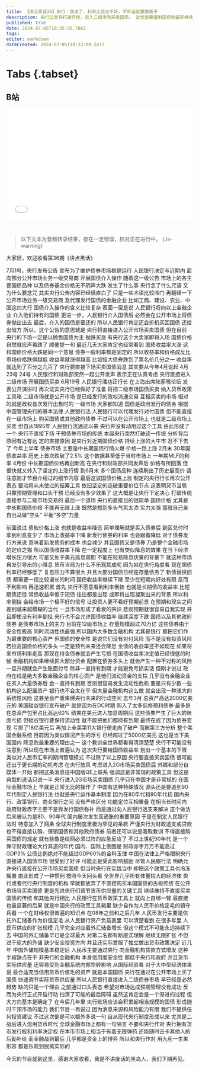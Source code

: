 ```yaml
---
title: 【讲点黑话36】央行：我说了，利率太低也不好。不听话就要挨板子
description: 央行公告将打破传统，进入二级市场买卖国债。 近忧是要遏制国债收益率继续下降，防范金融市场将来陷入“不升息不行，但升息又会诱发系统性风险”两难处境。 远虑则到了应该改变货币价值锚的时候。依托外汇发行人民币的时代已经过去，央行要为调节货币供应，找到新的把手。
published: true
date: 2024-07-05T10:25:38.786Z
tags: 
editor: markdown
dateCreated: 2024-07-05T10:22:00.247Z
---
```


# Tabs {.tabset}

## B站

<div style="position: relative; padding: 30% 45%;">
<iframe style="position: absolute; width: 100%; height: 100%; left: 0; top: 0;" src="//player.bilibili.com/player.html?&bvid=BV1XW421X7q2&page=1&as_wide=1&high_quality=1&danmaku=1&autoplay=0" scrolling="no" border="0" frameborder="no" framespacing="0" allowfullscreen="true"></iframe>
</div>


#

> 以下文本为音频转录结果，存在一定错误，校对正在进行中。
{.is-warning}

大家好，欢迎收看第36期《讲点黑话》

7月1号，央行发布公告
宣布为了维护债券市场稳健运行
人民银行决定与近期内
面向部分公开市场业务一级交易商
开展国债介入操作
随着这一级公告
市场上的各主要国债品种
以及债券基金价格无不阴声大跌
发生了什么事
央行念了什么咒语
又为什么要念咒
其实央行公告内容已经很直白了
只是一些术语比较冷门
再翻译一下
公开市场业务一级交易商
及代理发行国债的金融企业
比如工商、建设、农业、中国这四大行
国债介入操作的含义比较复杂
表面一层是说
人民银行将向以上金融企业
介入他们持有的国债
更进一步，人民银行介入国债后
必然会在公开市场上将债券抛出出去
最后，介入的国债是要还的
所以人民银行肯定还会折机买回国债
还给出借方
所以，这个公告的意思就是
央行将直接进入公开市场买卖国债
但在目前
央行的下场一定是以抛售国债为主
抛跌买涨
有央行这个大卖家即将入场
国债价格自然就应声看跌了
顺便提一句
最近几天大家肯定也经常看到
国债收益率大涨
这和国债价格大跌是同一个意思
债券一般利率都是固定的
所以收益率和价格成反比
市场价格跌得越低
收益率就涨得越高
比如恒大债券跌到了票名价几分之一
收益率就达到了百分之几百了
央行要直接下场买卖国债消息
其实要从今年4月说起
4月23号 24号
人民银行和财政部突然一起公开发声
表示正在认真考虑
央行直接进入二级市场
开展国债买卖
6月19号
人民银行潘功正行长
在上海出席陆家嘴论坛
发表公开演讲时
再次证实央行已经做好了准备
将把二级市场国债买卖
纳入货币政策工具箱
二级市场就是公开市场
是已经发行的政权流通交易
互相买卖的市场
相对的就是政权首次发行出售时的
一级市场
大家都知道
国债是政府发行的债务
根据中国管理央行的基本法律
人民银行法
人民银行可以代理发行对付国债
但不能直接在一级市场上
购买国债或其他政府债券
不过可以在公开市场上
也就是二级市场上买卖
但自从1995年
人民银行法通过以来
央行并没有动用过这个工具
由此形成了一个
央行不直接下场
干预债券市场的传统
本届央行突然打破这一传统
分析背后原因有近有远
定的直接原因
是央行对近期国债价格
持续上涨的大牛市
忍不下去了
今年上半年
债券市场
主要是中长期国债行情火爆
价格一路上涨
2月末
30年国债收益率
历史上首次跌破了2.5%
这个数据甚至低于当时市场上
一年期MLF的利率
4月份
中长期国债价格再创新高
在央行和财政部共同发声后
价格有所回落
但很快就又转入了坚定的上涨行情
到6月末
多个国债品种
连续刷出了历史最高价
请注意刚才节目介绍过的细节内容
最后这波国债价格上涨
制定的央行行长再次公开表态
要动用从未使过的振筹工具
依旧坚定的连破重要价位节点
这表明货币当局
只靠预期管理和口头干预
已经没有多少效果了
这大概是让央行下定决心
打破传统
直接参与二级市场交易的
最后一个道场
央行的直接目的很简单
国债价格
尤其是中长期国债价格
不能再无限上涨
既然是想到多头气氛太浓
实力太强
那就自己亲自出马做“空头”
平衡“多空”力量




前面说过
债权价格上涨
也就是收益率降低
简单理解就是买入债券后
到区兑付时
拿到利息变少了
市场上收益率下降
新发行债券的利率
也会跟着降低
对于债券发行方来说
意味着新发债务的成本
也会减少
并且国债又是债券
乃是整个金融市场的定价之猫
所以国债收益率下降
在一定程度上
也有类似降息的效果
在当下经济增长压力很大
可是又处于美元高息周期
不能在轻易降息状景的背景下
就这种市场自发引导出的小降息
货币当局为什么不乐观其成呢
因为站在央行角度看
现在国债利率已经够低了
复息压力不算很大
并且大部分国债已经是存量债务了
新债替换旧债
都需要一段比较漫长的时间
国债收益率继续下降
至少在短期内好处有限
反而不利影响
再迅速积累
首先
央行不愿意看到利率倒挂
也就是长期债的收益率
比短期债还低
常债收益率低于短债
往往都是出现
或即将出现凝聚出来的背景
所以利率倒挂
会给市场一个极不好的信号
让投资人更不看好预期前景
在预期和现实之间
差别越来越模糊的当代
一旦市场形成了看衰的共识
悲观预期就很容易自我实现
并且即使没有利率倒挂
央行也不会允许国债收益率
继续深度下跌
国债以及其他政府债券
是债券市场上的主力
目前在12级市场上
存量规模超过70万亿
这些债券由于安全性极高
同时流动性也最强
所以国内大多数金融机构
尤其是银行
都把它们作为最重要的核心资产
但国债的安全性
是说它们没有对付风险
而不是没有投资风险
若拉高国债价格的多头
一定是预判未来还会降息
金债的收益率还不如现在
如果将来市场利率走高
那现在持金债券就会产生亏损
在国债收益率决定值已经很低的时候
金融机构如果继续把大部分资金
配置在债券多头上
就会产生一种不对称的风险
一旦升期就会产生账面付亏
除非一直持有到期
才能避免亏损实话
但刚才说过
政府在线是绝大多数金融企业的核心资产
是他们流动资金的支柱
几乎没有金融企业
在买入大量债券后
会一直持有到期
否则很容易发生流动性危机
要是只有少数一些机构这么配置资产
银行也不会太在乎
但大量金融机构这么做
就会出现一种浅大的系统性风险
这甚至会严重束缚央行未来的行动空间
去年3月
总资产高达2000亿美元的
美国硅谷银行宣布破产
就是因为在DC时期
购入了太多低修预利债券
最多是在总资产包里占比高达60%
结果在美元进入加息周期后
这些债券产生了巨大的账面亏损
但硅谷银行要保持流动性
就不能把他们都持有到期
最终在成了因为债券变现
亏损了18亿美元后
再加上全美第11大银行便走向了破产
而据第三方分析
整个美国金融系统
目前因为类似情况产生的浮亏
已经超过了5000亿美元
这也是当下美国国内
降息败最重要的理由之一
这个教训全世界都看得清清楚楚
央行不可能没有注意到
所以现在市场上普遍认为
这次央行要给国债收益率
划出一个基本的下限
类似对人民币汇率的期间管理模式
不过除了以上原因
央行要直接买卖国债
很可能还出于更长期的动机考虑
在央行放风
考虑进入2G市场买卖国债后
外媒和部分自媒体一开始
都把这条消息往中国版QE上联系
强调这是非常规的政策工具
但这是典型的说话只说一半
央行进入2G市场买卖国债
几乎只在中国才是非常规的
在国际金融市场上
早就是正常无比的操作了
中国有这种特殊情况
源头还是要追到90年代制定人民银行法
也就是央行运作基本制度
因为在80年代和90年代初
国内央行、政策银行、商业银行之间
没有严格区分
功能定位互相重叠
在相当长时间内
政府财政赤字主要不是靠发行国债弥补
而是通过向人民银行透支来解决
这个做法后来被认为是80、90年代
国内屡次发生高通胀的重要原因
于是在制定人民银行法时
特意加入了两条
全球央行制度里极为罕见的条款
严谨央行为财政透支或贷款
也不得直接认购、保销国债和其他政府债券
前者还可以说是吸取教训
不得直接购买国债的规定
就有些像是绞网必须过阵的应急反应了
不过上世纪90年代
是一个保守财政理论大行其道的年代
国内、国际上倒图是
财政赤字万万不能高过GDP3%
公债比例绝对不能超过GDP60%的金科玉律
中国在法律上严格限制央行直接进入国债市场
很受到了好评
可能正是受此影响鼓励
尽管人民银行法
明确允许央行直接在公开市场买卖国债
但当时央行在实践当中
却把这个政策工具也冷冻搁置
由此形成了一种惯例
按照今天回头看
全世界几乎所有体量较大的经济体
央行或者代行央行制度的机构
早就都放弃了不直接购买本国国债的古板传统
在公开市场当买卖国债
更是先进央行们调节货币供应量的关键工具
继续维持不直接买卖国债的传统
和其他央行相比
人民银行在货币政策工具上
就向上自绑一臂
最直接也最显著的后果
就是中国央行的政策工具箱里
缺少自作为人民币价格定毛的镇守兵器
一个在财经权很普遍的知识点
在08年之前和之后几年
人民币发行主要是依托外汇储备作为价值定毛
从人民银行资产负载表里
可以清楚看到
在很多年里
人民币供应的扩张规模
几乎完全对应着外汇储备增长
但这个模式不可能永远持续下去
中国的外汇储备早已是全球最大
对第二名都有断崖式理解
继续无限扩张
不但过于庞大的外储
缺少安全投资方向
并且还实际受服了独立做出货币政策决定
近几年
中国外储规模基本稳定后
人民币主要通过央行
向金融机构贷款方式增发
这种手段缺点在于
非央行的金融机构
本身信用度安全性
都低于央行和政府
并且货币实际供应量
还容易受到金融系统内部空转影响
从国际经验看
对于大中型经济体来说
最合适充当信用货币价值毛的资产
就是本国国债
央行在通过在公开市场上买了国债
快速调节实际货币供应量
所以人民银行直接进入二级债券市场
早已经是必然趋势
缺的只是一个理由
之前通过口头表态
希望对市场达成预期管理没有成功
反而为央行正式开启行动
扫清了可能的最后障碍
虽然这肯定会是一个渐进的过程
但大方向基本是确定了
在今后几年里
央行账场应该会积累起相当规模的国债
形成随时干预市场的能力
我们节目一再说过
因为消息来源和风险能力有限
我们不提供任何投资建议
不过这次倒是可以额外多说一句
自从现代央行制度形成以来
尤其是二战后进入信用货币时代
全球金融市场上都有一句隔言
不要和央行作对
央行拥有货币发行权和利率决定权
在本币市场上相当于有着无限弹药
还能随时击卡其他人的后勤补给
而金融战到最后
几乎都是资金上的博弈
所以和央行作对
用九死一生来形容
都是乐观到脱离实际的

今天的节目就到这里，感谢大家收看，我是不讲废话的黑岛人，我们下期再见。

